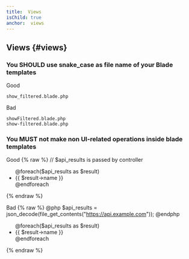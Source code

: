 ```yaml
---
title:  Views
isChild: true
anchor:  views
---
```


##  Views {#views}

### You SHOULD use snake_case as file name of your Blade templates

Good
```
show_filtered.blade.php
```

Bad
```
showFiltered.blade.php
show-filtered.blade.php
```


### You MUST not make non UI-related operations inside blade templates

Good
{% raw %}
// $api_results is passed by controller
<ul>
    @foreach($api_results as $result)
        <li>{{ $result->name }}</li>
    @endforeach
</ul>
{% endraw %}

Bad
{% raw %}
@php
   $api_results = json_decode(file_get_contents("https://api.example.com"));
@endphp
<ul>
    @foreach($api_results as $result)
        <li>{{ $result->name }}</li>
    @endforeach
</ul>
{% endraw %}